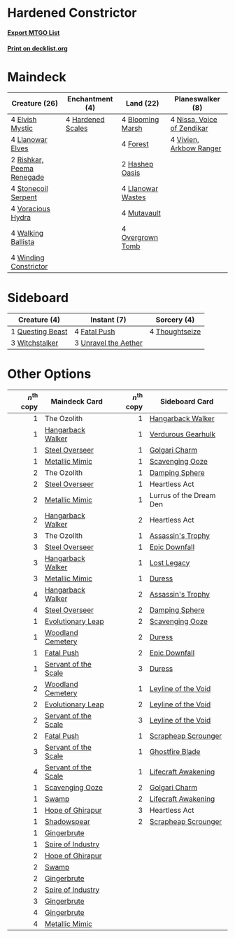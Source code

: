 # Hardened Constrictor

#### [Export MTGO List](../collection/Hardened%20Constrictor/Hardened%20Constrictor.txt)
#### [Print on decklist.org](http://decklist.org/?deckmain=4%09Blooming%20Marsh%0A4%09Elvish%20Mystic%0A4%09Forest%0A4%09Hardened%20Scales%0A2%09Hashep%20Oasis%0A4%09Llanowar%20Elves%0A4%09Llanowar%20Wastes%0A4%09Mutavault%0A4%09Nissa,%20Voice%20of%20Zendikar%0A4%09Overgrown%20Tomb%0A2%09Rishkar,%20Peema%20Renegade%0A4%09Stonecoil%20Serpent%0A4%09Vivien,%20Arkbow%20Ranger%0A4%09Voracious%20Hydra%0A4%09Walking%20Ballista%0A4%09Winding%20Constrictor&deckside=4%09Fatal%20Push%0A1%09Questing%20Beast%0A4%09Thoughtseize%0A3%09Unravel%20the%20Aether%0A3%09Witchstalker)
# Maindeck

|                                           Creature (26)                                            |                                      Enchantment (4)                                       |                                         Land (22)                                          |                                          Planeswalker (8)                                           |
|----------------------------------------------------------------------------------------------------|--------------------------------------------------------------------------------------------|--------------------------------------------------------------------------------------------|-----------------------------------------------------------------------------------------------------|
|4 [Elvish Mystic](http://gatherer.wizards.com/Pages/Card/Details.aspx?multiverseid=389499)          |4 [Hardened Scales](http://gatherer.wizards.com/Pages/Card/Details.aspx?multiverseid=420769)|4 [Blooming Marsh](http://gatherer.wizards.com/Pages/Card/Details.aspx?multiverseid=417816) |4 [Nissa, Voice of Zendikar](http://gatherer.wizards.com/Pages/Card/Details.aspx?multiverseid=417424)|
|4 [Llanowar Elves](http://gatherer.wizards.com/Pages/Card/Details.aspx?multiverseid=129626)         |                                                                                            |4 [Forest](http://gatherer.wizards.com/Pages/Card/Details.aspx?multiverseid=439860)         |4 [Vivien, Arkbow Ranger](http://gatherer.wizards.com/Pages/Card/Details.aspx?multiverseid=466953)   |
|2 [Rishkar, Peema Renegade](http://gatherer.wizards.com/Pages/Card/Details.aspx?multiverseid=423789)|                                                                                            |2 [Hashep Oasis](http://gatherer.wizards.com/Pages/Card/Details.aspx?multiverseid=430866)   |                                                                                                     |
|4 [Stonecoil Serpent](http://gatherer.wizards.com/Pages/Card/Details.aspx?multiverseid=473197)      |                                                                                            |4 [Llanowar Wastes](http://gatherer.wizards.com/Pages/Card/Details.aspx?multiverseid=129627)|                                                                                                     |
|4 [Voracious Hydra](http://gatherer.wizards.com/Pages/Card/Details.aspx?multiverseid=466954)        |                                                                                            |4 [Mutavault](http://gatherer.wizards.com/Pages/Card/Details.aspx?multiverseid=370733)      |                                                                                                     |
|4 [Walking Ballista](http://gatherer.wizards.com/Pages/Card/Details.aspx?multiverseid=423848)       |                                                                                            |4 [Overgrown Tomb](http://gatherer.wizards.com/Pages/Card/Details.aspx?multiverseid=405103) |                                                                                                     |
|4 [Winding Constrictor](http://gatherer.wizards.com/Pages/Card/Details.aspx?multiverseid=423807)    |                                                                                            |                                                                                            |                                                                                                     |


# Sideboard

|                                       Creature (4)                                        |                                          Instant (7)                                          |                                       Sorcery (4)                                       |
|-------------------------------------------------------------------------------------------|-----------------------------------------------------------------------------------------------|-----------------------------------------------------------------------------------------|
|1 [Questing Beast](http://gatherer.wizards.com/Pages/Card/Details.aspx?multiverseid=473133)|4 [Fatal Push](http://gatherer.wizards.com/Pages/Card/Details.aspx?multiverseid=423724)        |4 [Thoughtseize](http://gatherer.wizards.com/Pages/Card/Details.aspx?multiverseid=438676)|
|3 [Witchstalker](http://gatherer.wizards.com/Pages/Card/Details.aspx?multiverseid=370806)  |3 [Unravel the Aether](http://gatherer.wizards.com/Pages/Card/Details.aspx?multiverseid=378515)|                                                                                         |


# Other Options

|*n*<sup>th</sup> copy|                                         Maindeck Card                                         |*n*<sup>th</sup> copy|                                        Sideboard Card                                        |
|--------------------:|-----------------------------------------------------------------------------------------------|--------------------:|----------------------------------------------------------------------------------------------|
|                    1|The Ozolith                                                                                    |                    1|[Hangarback Walker](http://gatherer.wizards.com/Pages/Card/Details.aspx?multiverseid=420600)  |
|                    1|[Hangarback Walker](http://gatherer.wizards.com/Pages/Card/Details.aspx?multiverseid=420600)   |                    1|[Verdurous Gearhulk](http://gatherer.wizards.com/Pages/Card/Details.aspx?multiverseid=417745) |
|                    1|[Steel Overseer](http://gatherer.wizards.com/Pages/Card/Details.aspx?multiverseid=222714)      |                    1|[Golgari Charm](http://gatherer.wizards.com/Pages/Card/Details.aspx?multiverseid=405245)      |
|                    1|[Metallic Mimic](http://gatherer.wizards.com/Pages/Card/Details.aspx?multiverseid=423831)      |                    1|[Scavenging Ooze](http://gatherer.wizards.com/Pages/Card/Details.aspx?multiverseid=420783)    |
|                    2|The Ozolith                                                                                    |                    1|[Damping Sphere](http://gatherer.wizards.com/Pages/Card/Details.aspx?multiverseid=443101)     |
|                    2|[Steel Overseer](http://gatherer.wizards.com/Pages/Card/Details.aspx?multiverseid=222714)      |                    1|Heartless Act                                                                                 |
|                    2|[Metallic Mimic](http://gatherer.wizards.com/Pages/Card/Details.aspx?multiverseid=423831)      |                    1|Lurrus of the Dream Den                                                                       |
|                    2|[Hangarback Walker](http://gatherer.wizards.com/Pages/Card/Details.aspx?multiverseid=420600)   |                    2|Heartless Act                                                                                 |
|                    3|The Ozolith                                                                                    |                    1|[Assassin's Trophy](http://gatherer.wizards.com/Pages/Card/Details.aspx?multiverseid=452902)  |
|                    3|[Steel Overseer](http://gatherer.wizards.com/Pages/Card/Details.aspx?multiverseid=222714)      |                    1|[Epic Downfall](http://gatherer.wizards.com/Pages/Card/Details.aspx?multiverseid=473047)      |
|                    3|[Hangarback Walker](http://gatherer.wizards.com/Pages/Card/Details.aspx?multiverseid=420600)   |                    1|[Lost Legacy](http://gatherer.wizards.com/Pages/Card/Details.aspx?multiverseid=417661)        |
|                    3|[Metallic Mimic](http://gatherer.wizards.com/Pages/Card/Details.aspx?multiverseid=423831)      |                    1|[Duress](http://gatherer.wizards.com/Pages/Card/Details.aspx?multiverseid=14557)              |
|                    4|[Hangarback Walker](http://gatherer.wizards.com/Pages/Card/Details.aspx?multiverseid=420600)   |                    2|[Assassin's Trophy](http://gatherer.wizards.com/Pages/Card/Details.aspx?multiverseid=452902)  |
|                    4|[Steel Overseer](http://gatherer.wizards.com/Pages/Card/Details.aspx?multiverseid=222714)      |                    2|[Damping Sphere](http://gatherer.wizards.com/Pages/Card/Details.aspx?multiverseid=443101)     |
|                    1|[Evolutionary Leap](http://gatherer.wizards.com/Pages/Card/Details.aspx?multiverseid=398573)   |                    2|[Scavenging Ooze](http://gatherer.wizards.com/Pages/Card/Details.aspx?multiverseid=420783)    |
|                    1|[Woodland Cemetery](http://gatherer.wizards.com/Pages/Card/Details.aspx?multiverseid=443136)   |                    2|[Duress](http://gatherer.wizards.com/Pages/Card/Details.aspx?multiverseid=14557)              |
|                    1|[Fatal Push](http://gatherer.wizards.com/Pages/Card/Details.aspx?multiverseid=423724)          |                    2|[Epic Downfall](http://gatherer.wizards.com/Pages/Card/Details.aspx?multiverseid=473047)      |
|                    1|[Servant of the Scale](http://gatherer.wizards.com/Pages/Card/Details.aspx?multiverseid=394687)|                    3|[Duress](http://gatherer.wizards.com/Pages/Card/Details.aspx?multiverseid=14557)              |
|                    2|[Woodland Cemetery](http://gatherer.wizards.com/Pages/Card/Details.aspx?multiverseid=443136)   |                    1|[Leyline of the Void](http://gatherer.wizards.com/Pages/Card/Details.aspx?multiverseid=107682)|
|                    2|[Evolutionary Leap](http://gatherer.wizards.com/Pages/Card/Details.aspx?multiverseid=398573)   |                    2|[Leyline of the Void](http://gatherer.wizards.com/Pages/Card/Details.aspx?multiverseid=107682)|
|                    2|[Servant of the Scale](http://gatherer.wizards.com/Pages/Card/Details.aspx?multiverseid=394687)|                    3|[Leyline of the Void](http://gatherer.wizards.com/Pages/Card/Details.aspx?multiverseid=107682)|
|                    2|[Fatal Push](http://gatherer.wizards.com/Pages/Card/Details.aspx?multiverseid=423724)          |                    1|[Scrapheap Scrounger](http://gatherer.wizards.com/Pages/Card/Details.aspx?multiverseid=417804)|
|                    3|[Servant of the Scale](http://gatherer.wizards.com/Pages/Card/Details.aspx?multiverseid=394687)|                    1|[Ghostfire Blade](http://gatherer.wizards.com/Pages/Card/Details.aspx?multiverseid=386545)    |
|                    4|[Servant of the Scale](http://gatherer.wizards.com/Pages/Card/Details.aspx?multiverseid=394687)|                    1|[Lifecraft Awakening](http://gatherer.wizards.com/Pages/Card/Details.aspx?multiverseid=423779)|
|                    1|[Scavenging Ooze](http://gatherer.wizards.com/Pages/Card/Details.aspx?multiverseid=420783)     |                    2|[Golgari Charm](http://gatherer.wizards.com/Pages/Card/Details.aspx?multiverseid=405245)      |
|                    1|[Swamp](http://gatherer.wizards.com/Pages/Card/Details.aspx?multiverseid=439858)               |                    2|[Lifecraft Awakening](http://gatherer.wizards.com/Pages/Card/Details.aspx?multiverseid=423779)|
|                    1|[Hope of Ghirapur](http://gatherer.wizards.com/Pages/Card/Details.aspx?multiverseid=423821)    |                    3|Heartless Act                                                                                 |
|                    1|[Shadowspear](http://gatherer.wizards.com/Pages/Card/Details.aspx?multiverseid=476487)         |                    2|[Scrapheap Scrounger](http://gatherer.wizards.com/Pages/Card/Details.aspx?multiverseid=417804)|
|                    1|[Gingerbrute](http://gatherer.wizards.com/Pages/Card/Details.aspx?multiverseid=473181)         |                     |                                                                                              |
|                    1|[Spire of Industry](http://gatherer.wizards.com/Pages/Card/Details.aspx?multiverseid=423851)   |                     |                                                                                              |
|                    2|[Hope of Ghirapur](http://gatherer.wizards.com/Pages/Card/Details.aspx?multiverseid=423821)    |                     |                                                                                              |
|                    2|[Swamp](http://gatherer.wizards.com/Pages/Card/Details.aspx?multiverseid=439858)               |                     |                                                                                              |
|                    2|[Gingerbrute](http://gatherer.wizards.com/Pages/Card/Details.aspx?multiverseid=473181)         |                     |                                                                                              |
|                    2|[Spire of Industry](http://gatherer.wizards.com/Pages/Card/Details.aspx?multiverseid=423851)   |                     |                                                                                              |
|                    3|[Gingerbrute](http://gatherer.wizards.com/Pages/Card/Details.aspx?multiverseid=473181)         |                     |                                                                                              |
|                    4|[Gingerbrute](http://gatherer.wizards.com/Pages/Card/Details.aspx?multiverseid=473181)         |                     |                                                                                              |
|                    4|[Metallic Mimic](http://gatherer.wizards.com/Pages/Card/Details.aspx?multiverseid=423831)      |                     |                                                                                              |

